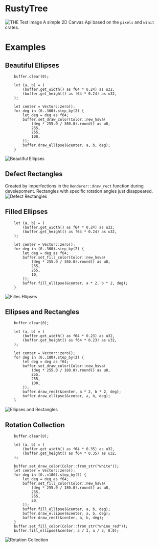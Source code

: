 # RustyTree
![THE Test image](examples/Test.png)
A simple 2D Canvas Api based on the `pixels` and `winit` crates.

# Examples

## Beautiful Ellipses
```
    buffer.clear(0);

    let (a, b) = (
        (buffer.get_width() as f64 * 0.24) as u32,
        (buffer.get_height() as f64 * 0.24) as u32,
    );

    let center = Vector::zero();
    for deg in (0..360).step_by(2) {
        let deg = deg as f64;
        buffer.set_draw_color(Color::new_hsva(
            (deg * 255.0 / 360.0).round() as u8,
            255,
            255,
            100,
        ));
        buffer.draw_ellipse(&center, a, b, deg);
    }
```
![Beautiful Ellipses](examples/RotatedEllipses.png)

## Defect Rectangles
Created by imperfections in the `Renderer::draw_rect` function during develepoment. Rectangles with specific rotation angles just disappeared.
![Defect Rectangles](examples/DefectRectangles.png)

## Filled Ellipses
```
    let (a, b) = (
        (buffer.get_width() as f64 * 0.24) as u32,
        (buffer.get_height() as f64 * 0.24) as u32,
    );

    let center = Vector::zero();
    for deg in (0..360).step_by(2) {
        let deg = deg as f64;
        buffer.set_fill_color(Color::new_hsva(
            (deg * 255.0 / 360.0).round() as u8,
            255,
            255,
            10,
        ));
        buffer.fill_ellipse(&center, a * 2, b * 2, deg);
    }
```
![Filles Ellipses](examples/FilledEllipses.png)

## Ellipses and Rectangles
```
    buffer.clear(0);

    let (a, b) = (
        (buffer.get_width() as f64 * 0.23) as u32,
        (buffer.get_height() as f64 * 0.23) as u32,
    );

    let center = Vector::zero();
    for deg in (0..180).step_by(2) {
        let deg = deg as f64;
        buffer.set_draw_color(Color::new_hsva(
            (deg * 255.0 / 180.0).round() as u8,
            255,
            255,
            100,
        ));
        buffer.draw_rect(&center, a * 2, b * 2, deg);
        buffer.draw_ellipse(&center, a, b, deg);
    }
```
![Ellipses and Rectangles](examples/RectsAndEllipses.png)

## Rotation Collection
```
    buffer.clear(0);

    let (a, b) = (
        (buffer.get_width() as f64 * 0.35) as u32,
        (buffer.get_height() as f64 * 0.35) as u32,
    );

    buffer.set_draw_color(Color::from_str("white"));
    let center = Vector::zero();
    for deg in (0..=180).step_by(5) {
        let deg = deg as f64;
        buffer.set_fill_color(Color::new_hsva(
            (deg * 255.0 / 180.0).round() as u8,
            255,
            255,
            20,
        ));
        buffer.fill_ellipse(&center, a, b, deg);
        buffer.draw_ellipse(&center, a, b, deg);
        buffer.draw_rect(&center, a, b, deg);
    }
    buffer.set_fill_color(Color::from_str("whine_red"));
    buffer.fill_ellipse(&center, a / 3, a / 3, 0.0);
```
![Rotation Collection](examples/FruitsOfMyLabour.png)
